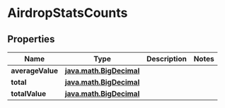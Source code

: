 
# AirdropStatsCounts

## Properties
Name | Type | Description | Notes
------------ | ------------- | ------------- | -------------
**averageValue** | [**java.math.BigDecimal**](java.math.BigDecimal.md) |  | 
**total** | [**java.math.BigDecimal**](java.math.BigDecimal.md) |  | 
**totalValue** | [**java.math.BigDecimal**](java.math.BigDecimal.md) |  | 



